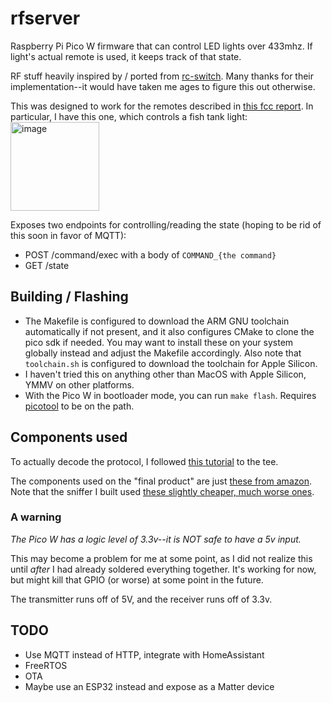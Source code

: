 # rfserver

Raspberry Pi Pico W firmware that can control LED lights over 433mhz. If light's actual remote is used, it keeps track of that state.

RF stuff heavily inspired by / ported from [rc-switch](https://github.com/sui77/rc-switch). Many thanks for their implementation--it would have taken me ages to figure this out otherwise.

This was designed to work for the remotes described in [this fcc report](https://fcc.report/FCC-ID/2AUSN-LXZK1021/4490455.pdf). In particular, I have this one, which controls a fish tank light:
<img width="142" alt="image" src="https://github.com/user-attachments/assets/7c01e1c1-cc67-414c-a56c-d56dde1a09e1" />

Exposes two endpoints for controlling/reading the state (hoping to be rid of this soon in favor of MQTT):
- POST /command/exec with a body of `COMMAND_{the command}`
- GET /state

## Building / Flashing
- The Makefile is configured to download the ARM GNU toolchain automatically if not present, and it also configures CMake to clone the pico sdk if needed. You may want to install these on your system globally instead and adjust the Makefile accordingly. Also note that `toolchain.sh` is configured to download the toolchain for Apple Silicon.
- I haven't tried this on anything other than MacOS with Apple Silicon, YMMV on other platforms.
- With the Pico W in bootloader mode, you can run `make flash`. Requires [picotool](https://github.com/raspberrypi/picotool) to be on the path.

## Components used

To actually decode the protocol, I followed [this tutorial](https://www.codrey.com/electronic-circuits/433mhz-rf-sniffer/) to the tee.

The components used on the "final product" are just [these from amazon](https://www.amazon.com/dp/B0BLTSSMXH). Note that the sniffer I built used [these slightly cheaper, much worse ones](https://www.amazon.com/dp/B01DKC2EY4).

### A warning

*The Pico W has a logic level of 3.3v--it is NOT safe to have a 5v input.*

This may become a problem for me at some point, as I did not realize this until *after* I had already soldered everything together. It's working for now, but might kill that GPIO (or worse) at some point in the future.

The transmitter runs off of 5V, and the receiver runs off of 3.3v.

## TODO
- Use MQTT instead of HTTP, integrate with HomeAssistant
- FreeRTOS
- OTA
- Maybe use an ESP32 instead and expose as a Matter device
